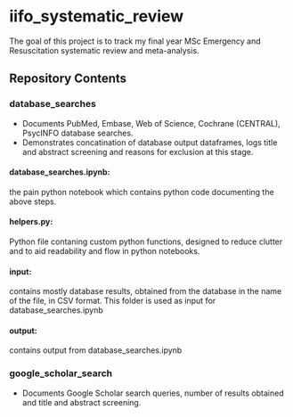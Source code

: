 # iifo_systematic_review

The goal of this project is to track my final year MSc Emergency and Resuscitation systematic review and meta-analysis. 

## Repository Contents

### database_searches
- Documents PubMed, Embase, Web of Science, Cochrane (CENTRAL), PsycINFO database searches. 
- Demonstrates concatination of database output dataframes, logs title and abstract screening and reasons for exclusion at this stage.

#### database_searches.ipynb:
the pain python notebook which contains python code documenting the above steps.

#### helpers.py: 
Python file contaning custom python functions, designed to reduce clutter and to aid readability and flow in python notebooks.

#### input: 
contains mostly database results, obtained from the database in the name of the file, in CSV format. This folder is used as input for database_searches.ipynb

#### output:
contains output from database_searches.ipynb

### google_scholar_search
- Documents Google Scholar search queries, number of results obtained and title and abstract screening.
